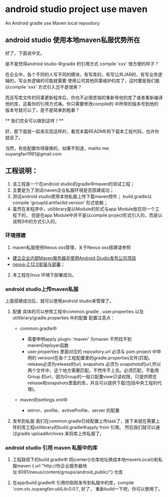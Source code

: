# android studio project use maven
An Android gradle use Maven local repository

## android studio 使用本地maven私服优势所在
<p>好了，下面说中文。</p>
<p>是不是觉得android studio 中gradle 的引用方式 compile 'xxx' 很方便的样子？</p>
<p>在企业中，各个不同的人写不同的模块，有写库的，有写公共JAR的，有写业务逻辑的，写业务逻辑的可能就需要
使用公司其他同事维护的库了，这时要是我们能以compile 'xxx' 方式引入岂不是很爽？</p>
<p>而且写库文件的同事更新程序后，你也不必很苦恼的重新导他的库了或者重新编译他的库，这看你的引用方式咯。你只需要修改compile的
中所带的版本号到他的版本号就可以了，是不是简单到粗暴？</p>

** 我们完全可以做到这样！**
<p>好，那下面就一起来实现这样的，看完本篇README和下载本工程代码，也许你就会了。</p>
<p>当然，有些配置你得替换的，如果不知道，mailto me: ouyangfan1991@gmail.com <ouyangfan1991@gmail.com> </p>

## 工程说明：
1. 该工程是一个在android studio的gradle中maven的测试工程；
2. 主要是为了测试maven企业私服环境是否搭建成功；
3. 测试android studio使用本地私服上传下载maven控件；
   build.gradle以compile 'groupId:artifactId:version' 形式依赖；
4. 虽然在本程序中，utillibrary是以Module的形式与app Module放在同一个工程下的，
但是在app Module中并不是以compile project形式引入的，而是以说明3中的方式引入的。

### 环境搭建

1. maven私服使用Nexus oss管理，关于Nexus oss搭建请参照
+ [建立企业内部Maven服务器并使用Android Studio发布公共项目](http://www.linuxidc.com/Linux/2015-06/118878.htm) 
+  [nexus-2.12.0安装与部署](http://blog.csdn.net/yccn214/article/details/50527490)；
2. 本工程在linux 环境下部署成功。

### android studio上传maven私服

上面搭建成功后，就可以使用android studio来管理了。

1. 配置
具体的可以参照工程中common.gradle , user.properties 以及utillibrary/gradle.properties 中的配置
配置注意点：

   + common.gradle中
      + 需要申明apply plugin: 'maven' 为maven 不然找不到mavenDeployer函数
      + user.properties 里面对应的 repository.url 必须与 pom.project 中申明的 version(在各个工程配置里的gradle.properties文件)匹配。release必须为release的url, snapshots 必须为 snapshots的url,所以两个文件中，这个地方需要匹配。不然传不上去。必须匹配，不能用Group 的url，因为Group的一般只配置view只读权限，只提供预览release和snapshots里面的库，并且可以提供下载(包括中央工程的代理)。

   + maven的settings.xml中
      + mirror、profile、activeProfile、server 的配置

2. 发布到私服
我们在common.gradle已经配置上传task了，接下来就在需要上传的库工程utillibrary的build.gradle中apply from 引用。
然后我们就可以通过gradle uploadArchives 来将库上传私服了。

### android studio 引用 maven 私服中的库

1. 工程路径下的build.gradle中
将jcenter()仓库地址换成本地mavenLocal()和私服maven { url "http://你企业服务器地址:8081/nexus/content/groups/android_public/"} 仓库

2. 在app/build.gradle中
引用你刚刚发布到私服中的库，compile 'com.xtc.ouyangfan:utilLib:0.0.1',
好了， 重新build一下吧，你可以使用了。
